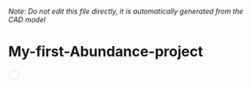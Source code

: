 ###### Note: Do not edit this file directly, it is automatically generated from the CAD model

# My-first-Abundance-project

![](/project.svg)



 

